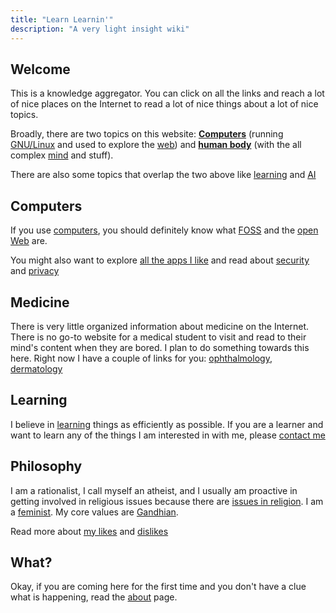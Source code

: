 ```yaml
---
title: "Learn Learnin'"
description: "A very light insight wiki"
---
```


## Welcome ##
This is a knowledge aggregator. You can click on all the links and reach a lot of nice places on the Internet to read a lot of nice things about a lot of nice topics.

Broadly, there are two topics on this website: [**Computers**](#computers) (running [GNU/Linux](./gnu-linux/) and used to explore the [web](./web/)) and [**human body**](#medicine) (with the all complex [mind](./mind/) and stuff).

There are also some topics that overlap the two above like [learning](#learning) and [AI](./ai/)

## Computers ##
If you use [computers](./computers/), you should definitely know what [FOSS](./foss/) and the [open Web](./open-web/) are.

You might also want to explore [all the apps I like](./applications/) and read about [security](./security/) and [privacy](./privacy/)

## Medicine ##
There is very little organized information about medicine on the Internet. There is no go-to website for a medical student to visit and read to their mind's content when they are bored. I plan to do something towards this here. Right now I have a couple of links for you: [ophthalmology](/ophthalmology/), [dermatology](/dermatology/)

## Learning ##
I believe in [learning](/learning/) things as efficiently as possible. If you are a learner and want to learn any of the things I am interested in with me, please [contact me](/about/#contact)

## Philosophy ##
I am a rationalist, I call myself an atheist, and I usually am proactive in getting involved in religious issues because there are [issues in religion](/issues-in-religion/). I am a [feminist](/feminism/). My core values are [Gandhian](/gandhianism/).

Read more about [my likes](/things-i-love/) and [dislikes](/things-i-hate/)

## What? ##
Okay, if you are coming here for the first time and you don't have a clue what is happening, read the [about](./about/) page.
